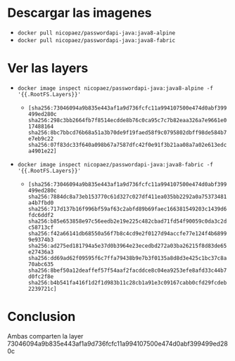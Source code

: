 # Descargar las imagenes

- ````docker pull nicopaez/passwordapi-java:java8-alpine````
- ````docker pull nicopaez/passwordapi-java:java8-fabric````

# Ver las layers

- ````docker image inspect nicopaez/passwordapi-java:java8-alpine -f '{{.RootFS.Layers}}'````
  - ````[sha256:73046094a9b835e443af1a9d736fcfc11a994107500e474d0abf399499ed280c sha256:298c3bb2664fb7f8514ecdde8b76c0ca95c7c7b82eaa326a7e9661e017488164 sha256:8bc7bbcd76b68a51a3b70de9f19faed58f9c0795802dbff98de584b7e7eb9c22 sha256:07f83dc33f640a098b67a7587dfc42f0e91f3b21aa08a7a02e613edca4901e22]````

- ````docker image inspect nicopaez/passwordapi-java:java8-fabric -f '{{.RootFS.Layers}}'````
  - ````[sha256:73046094a9b835e443af1a9d736fcfc11a994107500e474d0abf399499ed280c sha256:7884dc8a73eb153770c61d327c027df411ea035bb2292a0a75373481a4b7fbd0 sha256:717d137b16f996bf59af63c2abfd89b69faec166381549203c1439d6fdc6ddf2 sha256:b85e653858e97c56eedb2e19e225c482cbad71fd54f90059c0da3c2dc58713cf sha256:f42a66141db68550a56f7b8c4cd9e2f0127d94accfe77e124f4b68999e9374b3 sha256:ad275ed181794a5e37d0b3964e23ecedbd272a03ba26215f8d83de65e27436a3 sha256:dd69ad62f09595f6c7ffa79438b9e7b3f0135a8d8d3e425c1bc37c8a70abc635 sha256:8bef50a12deaffef57f54aaf2facddce8c04ea9253efe8afd33c44b7d0fc2f8e sha256:b4b541fa416f1d2f1d983b11c28cb1a91e3c09167cabb0cfd29fcdeb2239721c]````

# Conclusion

Ambas comparten la layer 73046094a9b835e443af1a9d736fcfc11a994107500e474d0abf399499ed280c